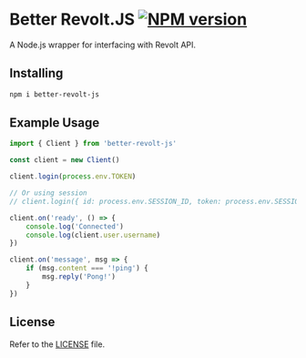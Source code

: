 Better Revolt.JS [![NPM version](https://img.shields.io/npm/v/better-revolt-js.svg?style=flat-square&color=informational)](https://npmjs.com/package/better-revolt-js)
====
A Node.js wrapper for interfacing with Revolt API.


## Installing
```bash
npm i better-revolt-js
```

## Example Usage
```typescript
import { Client } from 'better-revolt-js'

const client = new Client()

client.login(process.env.TOKEN)

// Or using session
// client.login({ id: process.env.SESSION_ID, token: process.env.SESSION_TOKEN })

client.on('ready', () => {
    console.log('Connected')
    console.log(client.user.username)
})

client.on('message', msg => {
    if (msg.content === '!ping') {
        msg.reply('Pong!')
    }
})
```

## License
Refer to the [LICENSE](LICENSE) file.